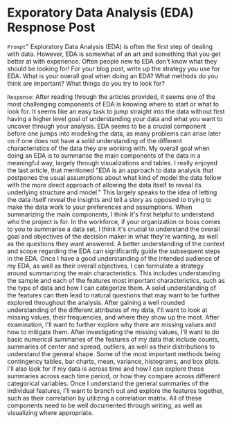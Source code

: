 # Exporatory Data Analysis (EDA) Respnose Post

`Prompt`"
Exploratory Data Analysis (EDA) is often the first step of dealing with data.  However, EDA is somewhat of an art and something that you get better at with experience. 
Often people new to EDA don't know what they should be looking for!
For your blog post, write up the strategy you use for EDA. What is your overall goal when doing an EDA? What methods do you think are important? What things do you try to look for? 

`Response`:
After reading through the articles provided, it seems one of the most challenging components of EDA is knowing where to start or what to look for. It seems like an easy task
to jump straight into the data without first having a higher level goal of understanding your data and what you want to uncover through your analysis. EDA seems to be a crucial 
component before one jumps into modeling the data, as many problems can arise later on if one does not have a solid understanding of the different characteristics of the data they 
are working with. My overall goal when doing an EDA is to summarise the main components of the data in a meaningful way, largely through visualizations and tables. I really enjoyed 
the last article, that mentioned "EDA is an approach to data analysis that postpones the usual assumptions about what kind of model the data follow with the more direct approach of 
allowing the data itself to reveal its underlying structure and model." This largely speaks to the idea of letting the data itself reveal the insights and tell a story as opposed to 
trying to make the data work to your preferences and assumptions. When summarizing the main components, I think it's first helpful to understand who the project is for. In the workforce,
if your organization or boss comes to you to summarise a data set, I think it's crucial to understand the overall goal and objectives of the decision maker in what they're wanting, 
as well as the questions they want answered. A better understanding of the context and scope regarding the EDA can significantly guide the subsequent steps in the EDA. Once I have a 
good understanding of the intended audience of my EDA, as well as their overall objectives, I can formulate a strategy around summarizing the main characteristics. This includes 
understanding the sample and each of the features most important characteristics, such as the type of data and how I can categorize them. A solid understanding of the features can 
then lead to natural questions that may want to be further explored throughout the analysis. After gaining a well rounded understanding of the different attributes of my data, I'll want
to look at missing values, their frequencies, and where they show up the most. After examination, I'll want to further explore why there are missing values and how to mitigate them. 
After investigating the missing values, I'll want to do basic numerical summaries of the features of my data that include counts, summaries of center and spread, outliers, as well
as their distributions to understand the general shape. Some of the most important methods being contingency tables, bar charts, mean, variance, histograms, and box plots. I'll also look for
if my data is across time and how I can explore these summaries across each time period, or how they compare across different categorical variables. Once I understand the general
summaries of the individual features, I'll want to branch out and explore the features together, such as their correlation by utilizing a correlation matrix. All of these components
need to be well documented through writing, as well as visualizing where appropriate.
